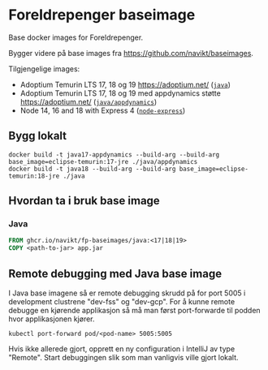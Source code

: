 # Foreldrepenger baseimage
Base docker images for Foreldrepenger.

Bygger videre på base images fra https://github.com/navikt/baseimages.

Tilgjengelige images:
* Adoptium Temurin LTS 17, 18 og 19 https://adoptium.net/ ([`java`](java))
* Adoptium Temurin LTS 17, 18 og 19 med appdynamics støtte https://adoptium.net/ ([`java/appdynamics`](java/appdynamics))
* Node 14, 16 and 18 with Express 4 ([`node-express`](node-express))

## Bygg lokalt
```shell script
docker build -t java17-appdynamics --build-arg --build-arg base_image=eclipse-temurin:17-jre ./java/appdynamics
docker build -t java18 --build-arg --build-arg base_image=eclipse-temurin:18-jre ./java
```
## Hvordan ta i bruk base image

### Java
```dockerfile
FROM ghcr.io/navikt/fp-baseimages/java:<17|18|19>
COPY <path-to-jar> app.jar
```

## Remote debugging med Java base image

I Java base imagene så er remote debugging skrudd på for port 5005 i development clustrene "dev-fss" og "dev-gcp".
For å kunne remote debugge en kjørende applikasjon så må man først port-forwarde til podden hvor applikasjonen kjører.

```shell script
kubectl port-forward pod/<pod-name> 5005:5005
```

Hvis ikke allerede gjort, opprett en ny configuration i IntelliJ av type "Remote".
Start debuggingen slik som man vanligvis ville gjort lokalt.
